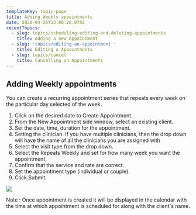 ```yaml
---
templateKey: topic-page
title: Adding Weekly appointments
date: 2020-04-26T13:00:20.078Z
recentTopics:
  - slug: topics/scheduling-editing-and-deleting-appointments
    title: Adding a new Appointment
  - slug: 'topics/editing-an-appointment '
    title: Editing a Appointments
  - slug: topics/cancel
    title: Cancelling an Appointments
---
```

## Adding Weekly appointments

You can create a recurring appointment series that repeats every week on the particular day selected of the week.

1. Click on the desired date to Create Appointment.
2. From the New Appointment side window, select an existing client.
3. Set the date, time, duration for the appointment.
4. Setting the clinician. If you have multiple clinicians, then the drop down will have the name of all the clinicians you are assigned with 
5. Select the visit type from the drop down.
6. Select the Repeats Weekly and set for how many week you want the appointment.
7. Confirm that the service and rate are correct. 
8. Set the appointment type (individual or couple).
9. Click Submit. 

![](/img/weelky_appointments.png)

Note : Once appointment is created it will be displayed in the calendar with the time at which appointment is scheduled for along with the client's name.
